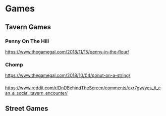 # Games

## Tavern Games
### Penny On The Hill
https://www.thegamegal.com/2018/11/15/penny-in-the-flour/

### Chomp
https://www.thegamegal.com/2018/10/04/donut-on-a-string/

### 
https://www.reddit.com/r/DnDBehindTheScreen/comments/oxr7gw/yes_it_can_a_social_tavern_encounter/

### 

## Street Games
###

###